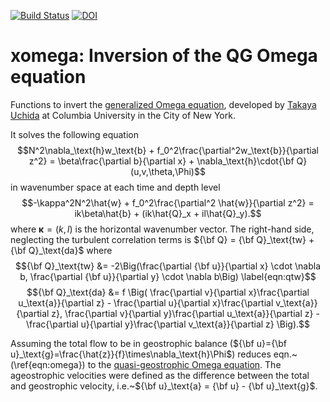 [![Build Status](https://travis-ci.org/roxyboy/xomega.svg?branch=master)](https://travis-ci.org/roxyboy/xomega)
[![DOI](https://zenodo.org/badge/125751493.svg)](https://zenodo.org/badge/latestdoi/125751493)

# xomega: Inversion of the QG Omega equation
Functions to invert the [generalized Omega equation](https://journals.ametsoc.org/doi/full/10.1175/1520-0493%282000%29128%3C2270%3AMAAOAC%3E2.0.CO%3B2),
developed by [Takaya Uchida]( https://roxyboy.github.io/ )
at Columbia University in the City of New York.

It solves the following equation
$$N^2\nabla_\text{h}w_\text{b} + f_0^2\frac{\partial^2w_\text{b}}{\partial z^2} = \beta\frac{\partial b}{\partial x} + \nabla_\text{h}\cdot{\bf Q}(u,v,\theta,\Phi)$$ 
in wavenumber space at each time and depth level
$$-\kappa^2N^2\hat{w} + f_0^2\frac{\partial^2 \hat{w}}{\partial z^2} = ik\beta\hat{b} + (ik\hat{Q}_x + il\hat{Q}_y).$$
where $\mathbf{\kappa} = (k,l)$ is the horizontal wavenumber vector.
The right-hand side, neglecting the turbulent correlation terms is
${\bf Q} = {\bf Q}_\text{tw} + {\bf Q}_\text{da}$ where
$${\bf Q}_\text{tw} &= -2\Big(\frac{\partial {\bf u}}{\partial x} \cdot \nabla b, \frac{\partial {\bf u}}{\partial y} \cdot \nabla b\Big) \label{eqn:qtw}$$
$${\bf Q}_\text{da} &= f \Big( \frac{\partial v}{\partial x}\frac{\partial u_\text{a}}{\partial z} - \frac{\partial u}{\partial x}\frac{\partial v_\text{a}}{\partial z}, \frac{\partial v}{\partial y}\frac{\partial u_\text{a}}{\partial z} - \frac{\partial u}{\partial y}\frac{\partial v_\text{a}}{\partial z} \Big).$$

Assuming the total flow to be in geostrophic balance (${\bf u}={\bf u}_\text{g}=\frac{\hat{z}}{f}\times\nabla_\text{h}\Phi$) reduces eqn.~(\ref{eqn:omega}) to the [quasi-geostrophic Omega equation](https://rmets.onlinelibrary.wiley.com/doi/abs/10.1002/qj.49710443903). The ageostrophic velocities were defined as the difference between the total and geostrophic velocity, i.e.~${\bf u}_\text{a} = {\bf u} - {\bf u}_\text{g}$.
